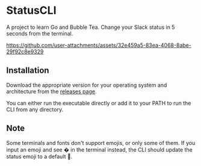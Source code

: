 # StatusCLI

A project to learn Go and Bubble Tea. Change your Slack status in 5 seconds from the terminal.

https://github.com/user-attachments/assets/32e459a5-83ea-4068-8abe-29f92c8e9329

## Installation

Download the appropriate version for your operating system and architecture from the [releases page](https://github.com/Jan-Kur/StatusCLI/releases/latest).

You can either run the executable directly or add it to your PATH to run the CLI from any directory.

## Note

Some terminals and fonts don't support emojis, or only some of them. If you input an emoji and see � in the terminal instead, the CLI should update the status emoji to a default 💬.

